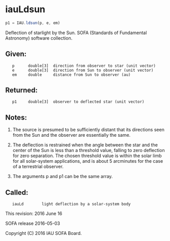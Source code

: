 # iauLdsun

```js
p1 = IAU.ldsun(p, e, em)
```

Deflection of starlight by the Sun.
SOFA (Standards of Fundamental Astronomy) software collection.


## Given:
```
   p      double[3]  direction from observer to star (unit vector)
   e      double[3]  direction from Sun to observer (unit vector)
   em     double     distance from Sun to observer (au)
```

## Returned:
```
   p1     double[3]  observer to deflected star (unit vector)
```

## Notes:

1) The source is presumed to be sufficiently distant that its
   directions seen from the Sun and the observer are essentially
   the same.

2) The deflection is restrained when the angle between the star and
   the center of the Sun is less than a threshold value, falling to
   zero deflection for zero separation.  The chosen threshold value
   is within the solar limb for all solar-system applications, and
   is about 5 arcminutes for the case of a terrestrial observer.

3) The arguments p and p1 can be the same array.

## Called:
```
   iauLd        light deflection by a solar-system body
```

This revision:   2016 June 16

SOFA release 2016-05-03

Copyright (C) 2016 IAU SOFA Board.